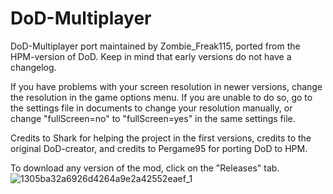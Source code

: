 # DoD-Multiplayer


DoD-Multiplayer port maintained by Zombie_Freak115, ported from the HPM-version of DoD. Keep in mind that early versions do not have a changelog.

If you have problems with your screen resolution in newer versions, change the resolution in the game options menu. If you are unable to do so, go to the settings file in documents to change your resolution manually, or change "fullScreen=no" to "fullScreen=yes" in the same settings file.

Credits to Shark for helping the project in the first versions, credits to the original DoD-creator, and credits to Pergame95 for porting DoD to HPM.

To download any version of the mod, click on the "Releases" tab.
![1305ba32a6926d4264a9e2a42552eaef_1](https://github.com/ZombieFreak115/DoD-Multiplayer/assets/32988549/a1277a78-774e-40b1-b249-d59649cad388)
